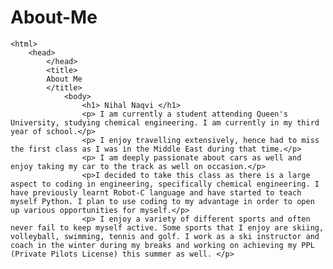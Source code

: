 # About-Me
<!DOCTYPE>
    <html>
        <head>
            </head>
            <title>
            About Me
            </title>
                <body>
                    <h1> Nihal Naqvi </h1>
                    <p> I am currently a student attending Queen's University, studying chemical engineering. I am currently in my third year of school.</p>
                    <p> I enjoy travelling extensively, hence had to miss the first class as I was in the Middle East during that time.</p>
                    <p> I am deeply passionate about cars as well and enjoy taking my car to the track as well on occasion.</p>
                    <p>I decided to take this class as there is a large aspect to coding in engineering, specifically chemical engineering. I have previously learnt Robot-C language and have started to teach myself Python. I plan to use coding to my advantage in order to open up various opportunities for myself.</p>
                    <p> I enjoy a variety of different sports and often never fail to keep myself active. Some sports that I enjoy are skiing, volleyball, swimming, tennis and golf. I work as a ski instructor and coach in the winter during my breaks and working on achieving my PPL (Private Pilots License) this summer as well. </p>
                    
 </body>
 </html>
            
